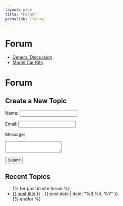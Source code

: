 ```yaml
---
layout: page
title: "Forum"
permalink: /forum/
---
```


<h1>Forum</h1>
<ul>
  <li><a href="https://drfastfinds.github.io/drfastfinds-site/forum/general-discussion/">General Discussion</a></li>
  <li><a href="https://drfastfinds.github.io/drfastfinds-site/forum/model-car-kits/">Model Car Kits</a></li>
</ul>

<!-- Forum Index Page -->
<h1>Forum</h1>
<h2>Create a New Topic</h2>
<form action="https://your-staticman-instance.herokuapp.com/v3/entry/github/drfastfinds/drfastfinds-site/master/forum/topics" method="POST">
  <label for="name">Name:</label>
  <input type="text" id="name" name="name" required>

  <label for="email">Email:</label>
  <input type="email" id="email" name="email" required>

  <label for="message">Message:</label>
  <textarea id="message" name="message" required></textarea>

  <button type="submit">Submit</button>
</form>



<h2>Recent Topics</h2>
<ul>
  {% for post in site.forum %}
    <li><a href="{{ post.url }}">{{ post.title }}</a> - {{ post.date | date: "%B %d, %Y" }}</li>
  {% endfor %}
</ul>
